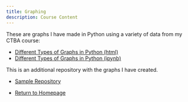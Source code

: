 ```yaml
---
title: Graphing
description: Course Content
---
```


These are graphs I have made in Python using a variety of data from my CTBA course:
- [Different Types of Graphs in Python (html)](GraphsInPython.html)
- [Different Types of Graphs in Python (ipynb)](GraphsInPython.ipynb)

This is an additional repository with the graphs I have created.
- [Sample Repository](https://github.com/gacampora/Sample)

- [Return to Homepage](gacampora.github.io/gacampora)
